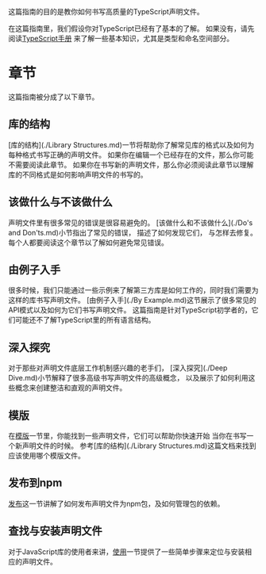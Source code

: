 这篇指南的目的是教你如何书写高质量的TypeScript声明文件。

在这篇指南里，我们假设你对TypeScript已经有了基本的了解。
如果没有，请先阅读[TypeScript手册](https://www.typescriptlang.org/docs/handbook/basic-types.html)
  来了解一些基本知识，尤其是类型和命名空间部分。

# 章节

这篇指南被分成了以下章节。

## 库的结构

[库的结构](./Library Structures.md)一节将帮助你了解常见库的格式以及如何为每种格式书写正确的声明文件。
如果你在编辑一个已经存在的文件，那么你可能不需要阅读此章节。
如果你在书写新的声明文件，那么你必须阅读此章节以理解库的不同格式是如何影响声明文件的书写的。

## 该做什么与不该做什么

声明文件里有很多常见的错误是很容易避免的。
[该做什么和不该做什么](./Do's and Don'ts.md)小节指出了常见的错误，
  描述了如何发现它们，
  与怎样去修复。
每个人都要阅读这个章节以了解如何避免常见错误。

## 由例子入手

很多时候，我们只能通过一些示例来了解第三方库是如何工作的，同时我们需要为这样的库书写声明文件。
[由例子入手](./By Example.md)这节展示了很多常见的API模式以及如何为它们书写声明文件。
这篇指南是针对TypeScript初学者的，它们可能还不了解TypeScript里的所有语言结构。

## 深入探究

对于那些对声明文件底层工作机制感兴趣的老手们，
  [深入探究](./Deep Dive.md)小节解释了很多高级书写声明文件的高级概念，
  以及展示了如何利用这些概念来创建整洁和直观的声明文件。

## 模版

在[模版](./Templates.md)一节里，你能找到一些声明文件，它们可以帮助你快速开始
  当你在书写一个新声明文件的时候。
参考[库的结构](./Library Structures.md)这篇文档来找到应该使用哪个模版文件。

## 发布到npm

[发布](./Publishing.md)这一节讲解了如何发布声明文件为npm包，及如何管理包的依赖。

## 查找与安装声明文件

对于JavaScript库的使用者来讲，[使用](./Consumption.md)一节提供了一些简单步骤来定位与安装相应的声明文件。